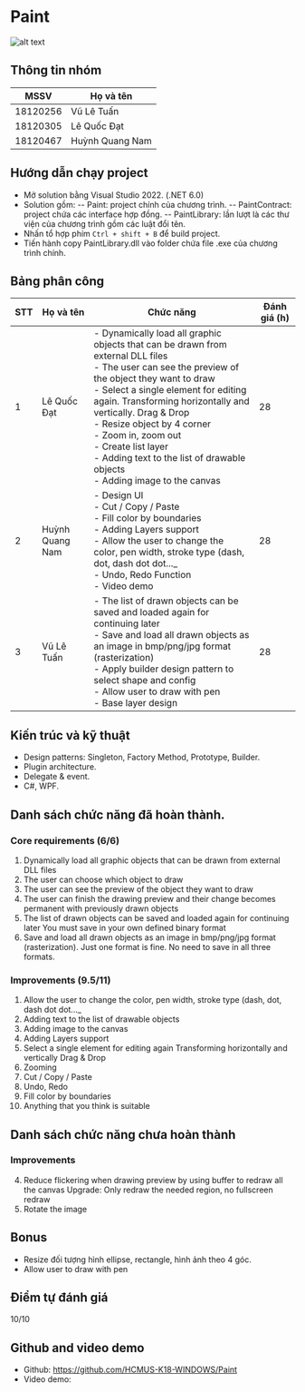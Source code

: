# Paint
![alt text](https://i.imgur.com/wmkvJV8.jpg)

## Thông tin nhóm

| MSSV     | Họ và tên       |
| -------- | --------------- |
| 18120256 | Vũ Lê Tuấn      |
| 18120305 | Lê Quốc Đạt     |
| 18120467 | Huỳnh Quang Nam |

## Hướng dẫn chạy project

- Mở solution bằng Visual Studio 2022. (.NET 6.0)
- Solution gồm:
  -- Paint: project chính của chương trình.
  -- PaintContract: project chứa các interface hợp đồng.
  -- PaintLibrary: lần lượt là các thư viện của chương trình gồm các luật đổi tên.
- Nhấn tổ hợp phím `Ctrl + shift + B` để build project.
- Tiến hành copy PaintLibrary.dll vào folder chứa file .exe của chương trình chính.

## Bảng phân công

| STT | Họ và tên       | Chức năng                                                                                                                                                                                                                                                                                                                                                                                                                                  | Đánh giá (h) |
| --- | --------------- | ------------------------------------------------------------------------------------------------------------------------------------------------------------------------------------------------------------------------------------------------------------------------------------------------------------------------------------------------------------------------------------------------------------------------------------------ | ------------ |
| 1   | Lê Quốc Đạt     | - Dynamically load all graphic objects that can be drawn from external DLL files <br> - The user can see the preview of the object they want to draw <br> - Select a single element for editing again. Transforming horizontally and vertically. Drag & Drop <br>- Resize object by 4 corner <br> - Zoom in, zoom out <br> - Create list layer <br> - Adding text to the list of drawable objects <br> - Adding image to the canvas | 28           |
| 2   | Huỳnh Quang Nam | - Design UI <br> - Cut / Copy / Paste <br> - Fill color by boundaries <br> - Adding Layers support <br> - Allow the user to change the color, pen width, stroke type (dash, dot, dash dot dot..._ <br> - Undo, Redo Function <br> - Video demo | 28           |
| 3   | Vũ Lê Tuấn      | - The list of drawn objects can be saved and loaded again for continuing later <br> - Save and load all drawn objects as an image in bmp/png/jpg format (rasterization) <br> - Apply builder design pattern to select shape and config <br> - Allow user to draw with pen <br> - Base layer design                                                                                                                                         | 28           |

## Kiến trúc và kỹ thuật

- Design patterns: Singleton, Factory Method, Prototype, Builder.
- Plugin architecture.
- Delegate & event.
- C#, WPF.

## Danh sách chức năng đã hoàn thành.

### Core requirements (6/6)

1.  Dynamically load all graphic objects that can be drawn from external DLL files
2.  The user can choose which object to draw
3.  The user can see the preview of the object they want to draw
4.  The user can finish the drawing preview and their change becomes permanent with previously drawn objects
5.  The list of drawn objects can be saved and loaded again for continuing later
    You must save in your own defined binary format
6.  Save and load all drawn objects as an image in bmp/png/jpg format (rasterization). Just one format is fine. No need to save in all three formats.

### Improvements (9.5/11)

1.  Allow the user to change the color, pen width, stroke type (dash, dot, dash dot dot...\_
2.  Adding text to the list of drawable objects
3.  Adding image to the canvas
5.  Adding Layers support
6.  Select a single element for editing again
    Transforming horizontally and vertically
    Drag & Drop
7.  Zooming
8.  Cut / Copy / Paste
9.  Undo, Redo
10. Fill color by boundaries
11. Anything that you think is suitable

## Danh sách chức năng chưa hoàn thành

### Improvements

4. Reduce flickering when drawing preview by using buffer to redraw all the canvas
    Upgrade: Only redraw the needed region, no fullscreen redraw
6. Rotate the image


## Bonus

- Resize đối tượng hình ellipse, rectangle, hình ảnh theo 4 góc.
- Allow user to draw with pen

## Điểm tự đánh giá

10/10

## Github and video demo

- Github: https://github.com/HCMUS-K18-WINDOWS/Paint
- Video demo:
